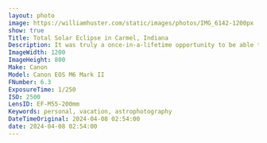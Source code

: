 ```yaml
---
layout: photo
image: https://williamhuster.com/static/images/photos/IMG_6142-1200px
show: true
Title: Total Solar Eclipse in Carmel, Indiana
Description: It was truly a once-in-a-lifetime opportunity to be able to see a total solar eclipse over my hometown! And it was even cooler than I expected.
ImageWidth: 1200
ImageHeight: 800
Make: Canon
Model: Canon EOS M6 Mark II
FNumber: 6.3
ExposureTime: 1/250
ISO: 2500
LensID: EF-M55-200mm
Keywords: personal, vacation, astrophotography
DateTimeOriginal: 2024-04-08 02:54:00
date: 2024-04-08 02:54:00
---
```

